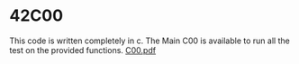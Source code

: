 # 42C00
This code is written completely in c.
The Main C00 is available to run all the test on the provided functions.
[C00.pdf](https://github.com/user-attachments/files/19151288/C00.pdf)
